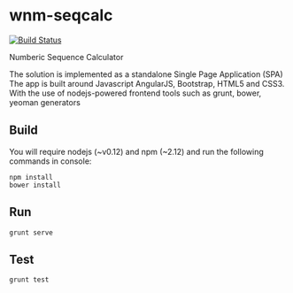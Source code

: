 wnm-seqcalc
=======

[![Build Status](https://travis-ci.org/khchanel/wnm-seqcalc.svg?branch=master)](https://travis-ci.org/khchanel/wnm-seqcalc)

Numberic Sequence Calculator

The solution is implemented as a standalone Single Page Application (SPA)
The app is built around Javascript AngularJS, Bootstrap, HTML5 and CSS3. 
With the use of nodejs-powered frontend tools such as grunt, bower, yeoman generators


## Build
You will require nodejs (~v0.12) and npm (~2.12) and run the following commands in console:
```
npm install
bower install
```

## Run
```
grunt serve
```

## Test
```
grunt test
```
